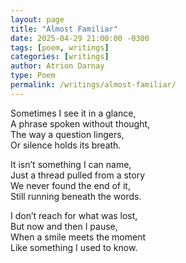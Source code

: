 ```yaml
---
layout: page
title: "Almost Familiar"
date: 2025-04-29 21:00:00 -0300
tags: [poem, writings]
categories: [writings]
author: Atrion Darnay
type: Poem
permalink: /writings/almost-familiar/
---
```


Sometimes I see it in a glance,  
A phrase spoken without thought,  
The way a question lingers,  
Or silence holds its breath.  

It isn’t something I can name,  
Just a thread pulled from a story  
We never found the end of it,  
Still running beneath the words.  

I don’t reach for what was lost,  
But now and then I pause,  
When a smile meets the moment  
Like something I used to know.  
